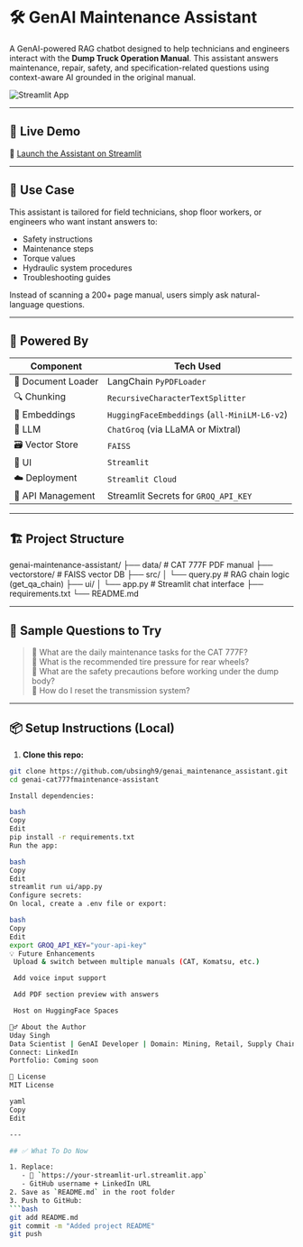 # 🛠️ GenAI Maintenance Assistant

A GenAI-powered RAG chatbot designed to help technicians and engineers interact with the **Dump Truck Operation Manual**. This assistant answers maintenance, repair, safety, and specification-related questions using context-aware AI grounded in the original manual.

![Streamlit App](https://streamlit.io/images/brand/streamlit-logo-primary-colormark-darktext.png)

---

## 🚀 Live Demo

🔗 [Launch the Assistant on Streamlit](https://genaimaintenanceassistant.streamlit.app/)

---

## 🎯 Use Case

This assistant is tailored for field technicians, shop floor workers, or engineers who want instant answers to:

- Safety instructions  
- Maintenance steps  
- Torque values  
- Hydraulic system procedures  
- Troubleshooting guides  

Instead of scanning a 200+ page manual, users simply ask natural-language questions.

---

## 🧠 Powered By

| Component             | Tech Used |
|----------------------|-----------|
| 🧾 Document Loader    | LangChain `PyPDFLoader` |
| 🔍 Chunking           | `RecursiveCharacterTextSplitter` |
| 📐 Embeddings         | `HuggingFaceEmbeddings` (`all-MiniLM-L6-v2`) |
| 🧠 LLM                | `ChatGroq` (via LLaMA or Mixtral) |
| 🗃️ Vector Store       | `FAISS` |
| 💬 UI                 | `Streamlit` |
| ☁️ Deployment         | `Streamlit Cloud` |
| 🔐 API Management     | Streamlit Secrets for `GROQ_API_KEY` |

---

## 🏗️ Project Structure

genai-maintenance-assistant/
├── data/ # CAT 777F PDF manual
├── vectorstore/ # FAISS vector DB
├── src/
│ └── query.py # RAG chain logic (get_qa_chain)
├── ui/
│ └── app.py # Streamlit chat interface
├── requirements.txt
└── README.md



---

## 🧪 Sample Questions to Try

> 🔹 What are the daily maintenance tasks for the CAT 777F?  
> 🔹 What is the recommended tire pressure for rear wheels?  
> 🔹 What are the safety precautions before working under the dump body?  
> 🔹 How do I reset the transmission system?

---

## 📦 Setup Instructions (Local)

1. **Clone this repo:**
```bash
git clone https://github.com/ubsingh9/genai_maintenance_assistant.git
cd genai-cat777fmaintenance-assistant

Install dependencies:

bash
Copy
Edit
pip install -r requirements.txt
Run the app:

bash
Copy
Edit
streamlit run ui/app.py
Configure secrets:
On local, create a .env file or export:

bash
Copy
Edit
export GROQ_API_KEY="your-api-key"
💡 Future Enhancements
 Upload & switch between multiple manuals (CAT, Komatsu, etc.)

 Add voice input support

 Add PDF section preview with answers

 Host on HuggingFace Spaces

🙋‍♂️ About the Author
Uday Singh
Data Scientist | GenAI Developer | Domain: Mining, Retail, Supply Chain
Connect: LinkedIn
Portfolio: Coming soon

📄 License
MIT License

yaml
Copy
Edit

---

## ✅ What To Do Now

1. Replace:
   - 🔗 `https://your-streamlit-url.streamlit.app`
   - GitHub username + LinkedIn URL
2. Save as `README.md` in the root folder
3. Push to GitHub:
```bash
git add README.md
git commit -m "Added project README"
git push
